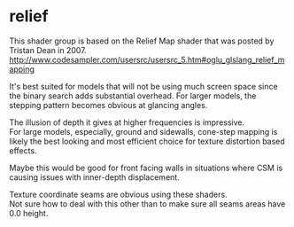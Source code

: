# relief 

This shader group is based on the Relief Map shader that was posted by Tristan Dean in 2007.
http://www.codesampler.com/usersrc/usersrc_5.htm#oglu_glslang_relief_mapping

It's best suited for models that will not be using much screen space since the binary search adds substantial overhead.
For larger models, the stepping pattern becomes obvious at glancing angles.  

The illusion of depth it gives at higher frequencies is impressive.  
For large models, especially, ground and sidewalls, 
cone-step mapping is likely the best looking and most efficient choice for texture distortion based effects.  

Maybe this would be good for front facing walls in situations where CSM is causing issues with inner-depth displacement.

Texture coordinate seams are obvious using these shaders.  
Not sure how to deal with this other than to make sure all seams areas have 0.0 height.

